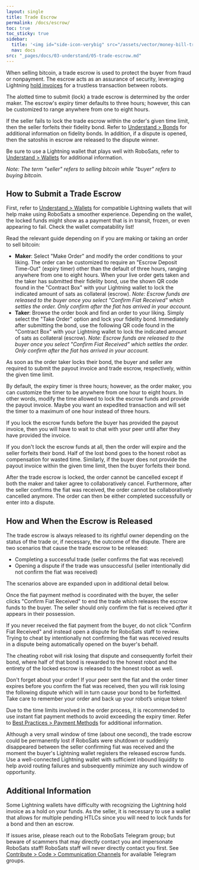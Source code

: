 ```yaml
---
layout: single
title: Trade Escrow
permalink: /docs/escrow/
toc: true
toc_sticky: true
sidebar:
  title: '<img id="side-icon-verybig" src="/assets/vector/money-bill-transfer.svg"/>Escrow'
  nav: docs
src: "_pages/docs/03-understand/05-trade-escrow.md"
---
```


When selling bitcoin, a trade escrow is used to protect the buyer from fraud or nonpayment. The escrow acts as an assurance of security, leveraging Lightning [hold invoices](https://github.com/lightningnetwork/lnd/pull/2022) for a trustless transaction between robots.

The alotted time to submit (lock) a trade escrow is determined by the order maker. The escrow's expiry timer defaults to three hours; however, this can be customized to range anywhere from one to eight hours.

If the seller fails to lock the trade escrow within the order's given time limit, then the seller forfeits their fidelity bond. Refer to [Understand > Bonds](https://learn.robosats.com/docs/bonds/) for additional information on fidelity bonds. In addition, if a dispute is opened, then the satoshis in escrow are released to the dispute winner.

Be sure to use a Lightning wallet that plays well with RoboSats, refer to [Understand > Wallets](https://learn.robosats.com/docs/wallets/) for additional information.

*Note: The term "seller" refers to selling bitcoin while "buyer" refers to buying bitcoin.*

## **How to Submit a Trade Escrow**

First, refer to [Understand > Wallets](https://learn.robosats.com/docs/wallets/) for compatible Lightning wallets that will help make using RoboSats a smoother experience. Depending on the wallet, the locked funds might show as a payment that is in transit, frozen, or even appearing to fail. Check the wallet compatability list!

Read the relevant guide depending on if you are making or taking an order to sell bitcoin:
* **Maker**: Select "Make Order" and modify the order conditions to your liking. The order can be customized to require an "Escrow Deposit Time-Out" (expiry timer) other than the default of three hours, ranging anywhere from one to eight hours. When your live order gets taken and the taker has submitted their fidelity bond, use the shown QR code found in the "Contract Box" with your Lightning wallet to lock the indicated amount of sats as collateral (escrow). *Note: Escrow funds are released to the buyer once you select "Confirm Fiat Received" which settles the order. Only confirm after the fiat has arrived in your account.*
* **Taker**: Browse the order book and find an order to your liking. Simply select the "Take Order" option and lock your fidelity bond. Immediately after submitting the bond, use the following QR code found in the "Contract Box" with your Lightning wallet to lock the indicated amount of sats as collateral (escrow). *Note: Escrow funds are released to the buyer once you select "Confirm Fiat Received" which settles the order. Only confirm after the fiat has arrived in your account.*

As soon as the order taker locks their bond, the buyer and seller are required to submit the payout invoice and trade escrow, respectively, within the given time limit.

By default, the expiry timer is three hours; however, as the order maker, you can customize the timer to be anywhere from one hour to eight hours. In other words, modify the time allowed to lock the escrow funds and provide the payout invoice. Maybe you want an expedited transaction and will set the timer to a maximum of one hour instead of three hours.

If you lock the escrow funds before the buyer has provided the payout invoice, then you will have to wait to chat with your peer until after they have provided the invoice.

If you don't lock the escrow funds at all, then the order will expire and the seller forfeits their bond. Half of the lost bond goes to the honest robot as compensation for wasted time. Similarly, if the buyer does not provide the payout invoice within the given time limit, then the buyer forfeits their bond.

After the trade escrow is locked, the order cannot be cancelled except if both the maker and taker agree to collaboratively cancel. Furthermore, after the seller confirms the fiat was received, the order cannot be collaboratively cancelled anymore. The order can then be either completed successfully or enter into a dispute.

## **How and When the Escrow is Released**

The trade escrow is always released to its rightful owner depending on the status of the trade or, if necessary, the outcome of the dispute. There are two scenarios that cause the trade escrow to be released:
* Completing a successful trade (seller confirms the fiat was received)
* Opening a dispute if the trade was unsuccessful (seller intentionally did not confirm the fiat was received)

The scenarios above are expanded upon in additional detail below.

Once the fiat payment method is coordinated with the buyer, the seller clicks "Confirm Fiat Received" to end the trade which releases the escrow funds to the buyer. The seller should only confirm the fiat is received *after* it appears in their possession.

If you never received the fiat payment from the buyer, do not click "Confirm Fiat Received" and instead open a dispute for RoboSats staff to review. Trying to cheat by intentionally not confirming the fiat was received results in a dispute being automatically opened on the buyer's behalf.

The cheating robot will risk losing that dispute and consequently forfeit their bond, where half of that bond is rewarded to the honest robot and the entirety of the locked escrow is released to the honest robot as well.

Don't forget about your order! If your peer sent the fiat and the order timer expires before you confirm the fiat was received, then you will risk losing the following dispute which will in turn cause your bond to be forfeitted. Take care to remember your order and back up your robot’s unique token!

Due to the time limits involved in the order process, it is recommended to use instant fiat payment methods to avoid exceeding the expiry timer. Refer to [Best Practices > Payment Methods](https://learn.robosats.com/docs/payment-methods/) for additional information.

Although a very small window of time (about one second), the trade escrow could be permanently lost if RoboSats were shutdown or suddenly disappeared between the seller confirming fiat was received and the moment the buyer's Lightning wallet registers the released escrow funds. Use a well-connected Lightning wallet with sufficient inbound liquidity to help avoid routing failures and subsequently minimize any such window of opportunity.

## **Additional Information**

Some Lightning wallets have difficulty with recognizing the Lightning hold invoice as a hold on your funds. As the seller, it is necessary to use a wallet that allows for multiple pending HTLCs since you will need to lock funds for a bond and then an escrow.

If issues arise, please reach out to the RoboSats Telegram group; but beware of scammers that may directly contact you and impersonate RoboSats staff! RoboSats staff will never directly contact you first. See [Contribute > Code > Communication Channels](https://learn.robosats.com/contribute/code/#communication-channels) for available Telegram groups.
